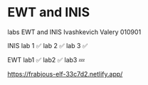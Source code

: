 # EWT and INIS
labs EWT and INIS Ivashkevich Valery 010901

INIS
lab 1 ✅
lab 2 ✅
lab 3 ✅

EWT
lab1  ✅
lab2  ✅
lab3  💤


https://frabjous-elf-33c7d2.netlify.app/
